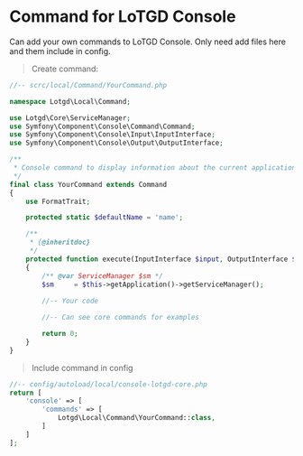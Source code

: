 # Command for LoTGD Console

Can add your own commands to LoTGD Console. Only need add files here and them include in config.

> Create command:
```php
//-- scrc/local/Command/YourCommand.php

namespace Lotgd\Local\Command;

use Lotgd\Core\ServiceManager;
use Symfony\Component\Console\Command\Command;
use Symfony\Component\Console\Input\InputInterface;
use Symfony\Component\Console\Output\OutputInterface;

/**
 * Console command to display information about the current application.
 */
final class YourCommand extends Command
{
    use FormatTrait;

    protected static $defaultName = 'name';

    /**
     * {@inheritdoc}
     */
    protected function execute(InputInterface $input, OutputInterface $output): int
    {
        /** @var ServiceManager $sm */
        $sm     = $this->getApplication()->getServiceManager();
        
        //-- Your code

        //-- Can see core commands for examples

        return 0;
    }
}

```

> Include command in config
```php
//-- config/autoload/local/console-lotgd-core.php
return [
    'console' => [
        'commands' => [
            Lotgd\Local\Command\YourCommand::class,
        ]
    ]
];
```
